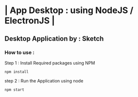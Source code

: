 # | App Desktop : using NodeJS / ElectronJS |
## Desktop Application by : Sketch
### How to use : 

Step 1 : Install Required packages using NPM

```
npm install
```

step 2 : Run the Application using node 

```
npm start
```


